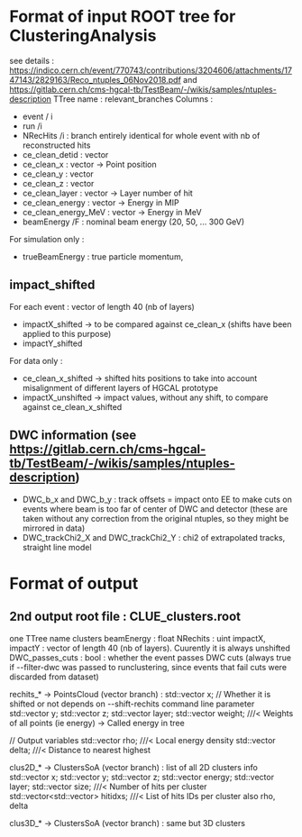 # Format of input ROOT tree for ClusteringAnalysis
see details : <https://indico.cern.ch/event/770743/contributions/3204606/attachments/1747143/2829163/Reco_ntuples_06Nov2018.pdf> and <https://gitlab.cern.ch/cms-hgcal-tb/TestBeam/-/wikis/samples/ntuples-description>
TTree name : relevant_branches
Columns :
* event / i
* run /i 
* NRecHits /i : branch entirely identical for whole event with nb of reconstructed hits
* ce_clean_detid : vector<uint>
* ce_clean_x : vector<float> -> Point position
* ce_clean_y : vector<float>
* ce_clean_z : vector<float>
* ce_clean_layer : vector<uint> -> Layer number of hit
* ce_clean_energy : vector<float> -> Energy in MIP
* ce_clean_energy_MeV : vector<float> -> Energy in MeV
* beamEnergy /F : nominal beam energy (20, 50, ... 300 GeV)

For simulation only :
* trueBeamEnergy : true particle momentum,


## impact_shifted
For each event : vector<float> of length 40 (nb of layers)
* impactX_shifted  -> to be compared against ce_clean_x (shifts have been applied to this purpose)
* impactY_shifted       

For data only : 
* ce_clean_x_shifted -> shifted hits positions to take into account misalignment of different layers of HGCAL prototype  
* impactX_unshifted -> impact values, without any shift, to compare against ce_clean_x_shifted

## DWC information (see <https://gitlab.cern.ch/cms-hgcal-tb/TestBeam/-/wikis/samples/ntuples-description>)
 * DWC_b_x and DWC_b_y : track offsets = impact onto EE to make cuts on events where beam is too far of center of DWC and detector (these are taken without any correction from the original ntuples, so they might be mirrored in data)
 * DWC_trackChi2_X and DWC_trackChi2_Y : chi2 of extrapolated tracks, straight line model

# Format of output
## 2nd output root file : CLUE_clusters.root
one TTree name clusters
beamEnergy : float
NRechits : uint
impactX, impactY : vector<float> of length 40 (nb of layers). Cuurently it is always unshifted
DWC_passes_cuts : bool : whether the event passes DWC cuts (always true if --filter-dwc was passed to runclustering, since events that fail cuts were discarded from dataset)

rechits_* -> PointsCloud (vector branch) :
  std::vector<float> x;  // Whether it is shifted or not depends on --shift-rechits command line parameter
  std::vector<float> y;
  std::vector<float> z;
  std::vector<unsigned int> layer; 
  std::vector<float> weight; ///< Weights of all points (ie energy) -> Called energy in tree

  // Output variables
  std::vector<float> rho; ///< Local energy density
  std::vector<float> delta; ///< Distance to nearest highest

clus2D_* -> ClustersSoA (vector branch) : list of all 2D clusters info
  std::vector<float> x;
  std::vector<float> y;
  std::vector<float> z;
  std::vector<float> energy;
  std::vector<int> layer;
  std::vector<int> size; ///< Number of hits per cluster
  std::vector<std::vector<int>> hitidxs; ///< List of hits IDs per cluster
  also rho, delta
  
clus3D_* -> ClustersSoA (vector branch) : same but 3D clusters
